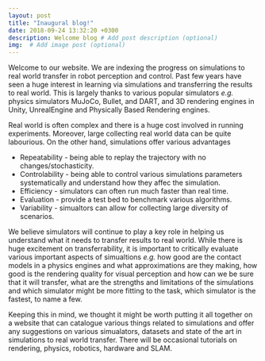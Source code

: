 ```yaml
---
layout: post
title: "Inaugural blog!"
date: 2018-09-24 13:32:20 +0300
description: Welcome blog # Add post description (optional)
img:  # Add image post (optional)
---
```


Welcome to our website. We are indexing the progress on simulations to real world transfer in robot perception and control. Past few years have seen a huge interest in learning via simulations and transferring the results to real world. This is largely thanks to various popular simulators *e.g.* physics simulators MuJoCo, Bullet, and DART, and 3D rendering engines in Unity, UnrealEngine and Physically Based Rendering engines.

Real world is often complex and there is a huge cost involved in running experiments. Moreover, large collecting real world data can be quite labourious. On the other hand, simulations offer various advantages

* Repeatability - being able to replay the trajectory with no changes/stochasticity.
* Controlability - being able to control various simulations parameters systematically and understand how they affec the simulation. 
* Efficiency - simulators can often run much faster than real time. 
* Evaluation - provide a test bed to benchmark various algorithms.
* Variability - simualtors can allow for collecting large diversity of scenarios.

We believe simulators will continue to play a key role in helping us understand what it needs to transfer results to real world. While there is huge excitement on transferrability, it is important to critically evaluate various important aspects of simualtions *e.g.* how good are the contact models in a physics engines and what approximations are they making, how good is the rendering quality for visual perception and how can we be sure that it will transfer, what are the strengths and limitations of the simulations and which simulator might be more fitting to the task, which simulator is the fastest, to name a few.

Keeping this in mind, we thought it might be worth putting it all together on a website that can catalogue various things related to simulations and offer any suggestions on various simualators, datasets and state of the art in simulations to real world transfer. There will be occasional tutorials on rendering, physics, robotics, hardware and SLAM.



<!--{% highlight ruby %}
def print_hi(name)
  puts "Hi, #{name}"
end
print_hi('Tom')
#=> prints 'Hi, Tom' to STDOUT.
{% endhighlight %}

-->